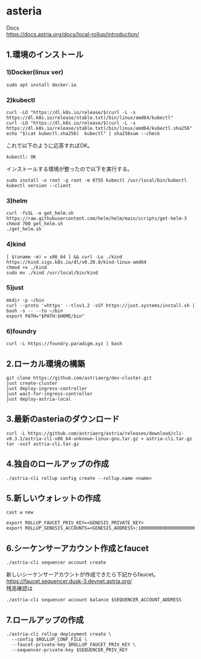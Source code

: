 # asteria
Docs<br>
<https://docs.astria.org/docs/local-rollup/introduction/>


## 1.環境のインストール
### 1)Docker(linux ver)
```
sudo apt install docker.io
```
### 2)kubectl
```
curl -LO "https://dl.k8s.io/release/$(curl -L -s https://dl.k8s.io/release/stable.txt)/bin/linux/amd64/kubectl"
curl -LO "https://dl.k8s.io/release/$(curl -L -s https://dl.k8s.io/release/stable.txt)/bin/linux/amd64/kubectl.sha256"
echo "$(cat kubectl.sha256)  kubectl" | sha256sum --check
```
これで以下のように応答すればOK。
```
kubectl: OK
```
インストールする環境が整ったので以下を実行する。
```
sudo install -o root -g root -m 0755 kubectl /usr/local/bin/kubectl
kubectl version --client
```
### 3)helm
```
curl -fsSL -o get_helm.sh https://raw.githubusercontent.com/helm/helm/main/scripts/get-helm-3
chmod 700 get_helm.sh
./get_helm.sh
```
### 4)kind
```
[ $(uname -m) = x86_64 ] && curl -Lo ./kind https://kind.sigs.k8s.io/dl/v0.20.0/kind-linux-amd64
chmod +x ./kind
sudo mv ./kind /usr/local/bin/kind
```
### 5)just
```
mkdir -p ~/bin
curl --proto '=https' --tlsv1.2 -sSf https://just.systems/install.sh | bash -s -- --to ~/bin
export PATH="$PATH:$HOME/bin"
```
### 6)foundry
```
curl -L https://foundry.paradigm.xyz | bash
```

## 2.ローカル環境の構築
```
git clone https://github.com/astriaorg/dev-cluster.git
just create-cluster
just deploy-ingress-controller
just wait-for-ingress-controller
just deploy-astria-local
```
## 3.最新のasteriaのダウンロード
```
curl -L https://github.com/astriaorg/astria/releases/download/cli-v0.3.1/astria-cli-x86_64-unknown-linux-gnu.tar.gz > astria-cli.tar.gz
tar -xvzf astria-cli.tar.gz
```
## 4.独自のロールアップの作成
```
./astria-cli rollup config create --rollup.name <name>
```
## 5.新しいウォレットの作成
```
cast w new
```
```
export ROLLUP_FAUCET_PRIV_KEY=<GENESIS_PRIVATE_KEY>
export ROLLUP_GENESIS_ACCOUNTS=<GENESIS_ADDRESS>:100000000000000000000
```
## 6.シーケンサーアカウント作成とfaucet
```
./astria-cli sequencer account create
```
新しいシーケンサーアカウントが作成できたら下記からfaucet。<br>
<https://faucet.sequencer.dusk-3.devnet.astria.org/><br>
残高確認は
```
./astria-cli sequencer account balance $SEQUENCER_ACCOUNT_ADDRESS
```
## 7.ロールアップの作成
```
./astria-cli rollup deployment create \
  --config $ROLLUP_CONF_FILE \
  --faucet-private-key $ROLLUP_FAUCET_PRIV_KEY \
  --sequencer-private-key $SEQUENCER_PRIV_KEY
```



